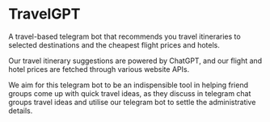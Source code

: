 # TravelGPT
A travel-based telegram bot that recommends you travel itineraries to selected destinations and the cheapest flight prices and hotels. 

Our travel itinerary suggestions are powered by ChatGPT, and our flight and hotel prices are fetched through various website APIs. 

We aim for this telegram bot to be an indispensible tool in helping friend groups come up with quick travel ideas, as they discuss in telegram chat groups travel ideas and utilise our telegram bot to settle the administrative details.
